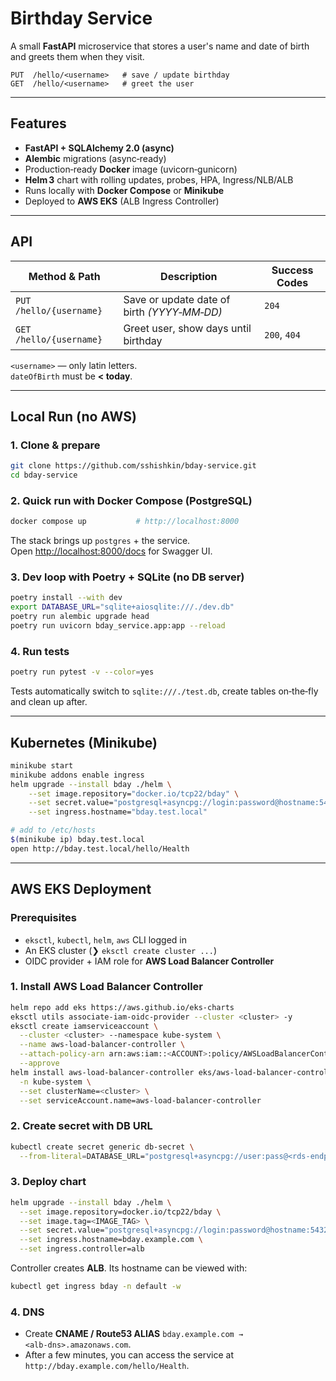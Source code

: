 # Birthday Service
A small **FastAPI** microservice that stores a user's name and date of birth and greets them when they visit.

```
PUT  /hello/<username>   # save / update birthday
GET  /hello/<username>   # greet the user
```

---
## Features
* **FastAPI + SQLAlchemy 2.0 (async)**  
* **Alembic** migrations (async‑ready)  
* Production‑ready **Docker** image (uvicorn‑gunicorn)  
* **Helm 3** chart with rolling updates, probes, HPA, Ingress/NLB/ALB  
* Runs locally with **Docker Compose** or **Minikube**  
* Deployed to **AWS EKS** (ALB Ingress Controller)

---
## API
| Method & Path                      | Description                                   | Success Codes |
|------------------------------------|-----------------------------------------------|---------------|
| `PUT  /hello/{username}`           | Save or update date of birth *(YYYY‑MM‑DD)*   | `204`         |
| `GET  /hello/{username}`           | Greet user, show days until birthday          | `200`, `404`  |

`<username>` — only latin letters.  
`dateOfBirth`  must be **\< today**.

---
## Local Run (no AWS)
### 1. Clone & prepare
```bash
git clone https://github.com/sshishkin/bday-service.git
cd bday-service
```

### 2. Quick run with Docker Compose (PostgreSQL)
```bash
docker compose up           # http://localhost:8000
```
The stack brings up `postgres` + the service.  
Open <http://localhost:8000/docs> for Swagger UI.

### 3. Dev loop with Poetry + SQLite (no DB server)
```bash
poetry install --with dev
export DATABASE_URL="sqlite+aiosqlite:///./dev.db"
poetry run alembic upgrade head
poetry run uvicorn bday_service.app:app --reload
```

### 4. Run tests
```bash
poetry run pytest -v --color=yes
```
Tests automatically switch to `sqlite:///./test.db`, create tables on‑the‑fly and clean up after.


---
## Kubernetes (Minikube)
```bash
minikube start
minikube addons enable ingress
helm upgrade --install bday ./helm \
    --set image.repository="docker.io/tcp22/bday" \
    --set secret.value="postgresql+asyncpg://login:password@hostname:5432/postgres" \
    --set ingress.hostname="bday.test.local" 

# add to /etc/hosts
$(minikube ip) bday.test.local
open http://bday.test.local/hello/Health
```

---
## AWS EKS Deployment
### Prerequisites
* `eksctl`, `kubectl`, `helm`, `aws` CLI logged in
* An EKS cluster (❯ `eksctl create cluster ...`)
* OIDC provider + IAM role for **AWS Load Balancer Controller**

### 1. Install AWS Load Balancer Controller
```bash
helm repo add eks https://aws.github.io/eks-charts
eksctl utils associate-iam-oidc-provider --cluster <cluster> -y
eksctl create iamserviceaccount \
  --cluster <cluster> --namespace kube-system \
  --name aws-load-balancer-controller \
  --attach-policy-arn arn:aws:iam::<ACCOUNT>:policy/AWSLoadBalancerControllerIAMPolicy \
  --approve
helm install aws-load-balancer-controller eks/aws-load-balancer-controller \
  -n kube-system \
  --set clusterName=<cluster> \
  --set serviceAccount.name=aws-load-balancer-controller
```

### 2. Create secret with DB URL
```bash
kubectl create secret generic db-secret \
  --from-literal=DATABASE_URL="postgresql+asyncpg://user:pass@<rds-endpoint>:5432/proddb"
```

### 3. Deploy chart
```bash
helm upgrade --install bday ./helm \
  --set image.repository=docker.io/tcp22/bday \
  --set image.tag=<IMAGE_TAG> \
  --set secret.value="postgresql+asyncpg://login:password@hostname:5432/postgres" \
  --set ingress.hostname=bday.example.com \
  --set ingress.controller=alb
```
Controller creates **ALB**. Its hostname can be viewed with:
```bash
kubectl get ingress bday -n default -w
```
### 4. DNS
* Create **CNAME / Route53 ALIAS** `bday.example.com → <alb‑dns>.amazonaws.com`.
* After a few minutes, you can access the service at `http://bday.example.com/hello/Health`.
